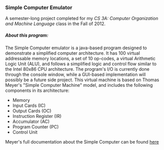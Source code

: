 ### Simple Computer Emulator

A semester-long project completed for my *CS 3A: Computer Organization and Machine Language* class in the Fall of 2012.

##### About this program:
The Simple Computer emulator is a java-based program designed to demonstrate a simplified computer architecture. It has 100 virtual addressable memory locations, a set of 10 op-codes, a virtual Arithmetic Logic Unit (ALU), and follows a simplified logic and control flow similar to the Intel 80x86 CPU architecture.  The program's I/O is currently done through the console window, while a GUI-based implementation will possibly be a future side project. This virtual machine is based on Thomas Meyer's "Simple Computer Machine" model, and includes the following components in its architecture:
* Memory
* Input Cards (IC)
* Output Cards (OC)
* Instruction Register (IR)
* Accumulator (AC)
* Program Counter (PC)
* Control Unit  

Meyer's full documentation about the Simple Computer can be found [here](http://www.davidspellman.com/CS3a/SimpleComputer/)


